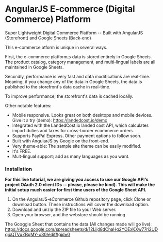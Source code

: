 # AngularJS E-commerce (Digital Commerce) Platform
Super Lightweight Digital Commerce Platform -- Built with AngularJS (Storefront) and Google Sheets (Back-end)

This e-commerce atform is unique in several ways. 

First, the e-commerce platform;s data is stored entirely in Google Sheets.
The product catalog, category management, and multi-lingual labels are all maintained in Google Sheets.

Secondly, performance is very fast and data modifications are real-time. Meaning, if you change any of the data in Google Sheets, the data is published to the storefront's data cache in real-time.

To improve performance, the storefront's data is cached locally. 

Other notable features:

- Mobile responsive. Looks great on both desktops and mobile devices. Give it a try (demo): https://landedcost.io/demo
- Integrated with the LandedCost.io landed cost API, which calculates import duties and taxes for cross-border ecommerce orders.
- Supports PayPal Express. Other payment options to follow soon.
- Built with AngularJS by Google on the front-end.
- Very theme-able: The sample site theme can be easily modified.
- It's FREE.
- Mult-lingual support; add as many languages as you want. 
 
### Installation

**For this live tutorial, we are giving you access to use our Google API's project OAuth 2.0 client IDs -- please, please be kind). This will make the initial setup much easier for first time users of the Google Sheet API.**

1. On the AngularJS-eCommerce Github repository page, click Clone or download button. These instructions will cover the download option.
2. Download and unzip the ZIP file to your Web server.
3. Open your browser, and the webstore should be running.

The Googgle Sheet that contains the data (All changes made will go live):
https://docs.google.com/spreadsheets/d/12Ljjd8dChaHq2YOExKXw77ri2UDgixQTVuZBgMY-o30/edit#gid=0


